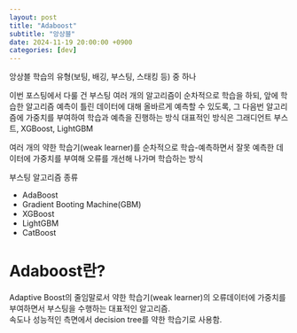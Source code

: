 ```yaml
---
layout: post
title: "Adaboost"
subtitle: "앙상블"
date: 2024-11-19 20:00:00 +0900
categories: [dev]
---
```


앙상블 학습의 유형(보팅, 배깅, 부스팅, 스태킹 등) 중 하나

이번 포스팅에서 다룰 건 부스팅
여러 개의 알고리즘이 순차적으로 학습을 하되, 앞에 학습한 알고리즘 예측이 틀린 데이터에 대해 올바르게 예측할 수 있도록, 그 다음번 알고리즘에 가중치를 부여하여 학습과 예측을 진행하는 방식
대표적인 방식은 그래디언트 부스트, XGBoost, LightGBM

여러 개의 약한 학습기(weak learner)를 순차적으로 학습-예측하면서 잘못 예측한 데이터에 가중치를 부여해 오류를 개선해 나가며 학습하는 방식

부스팅 알고리즘 종류
- AdaBoost
- Gradient Booting Machine(GBM)
- XGBoost
- LightGBM
- CatBoost

# Adaboost란?
Adaptive Boost의 줄임말로서 약한 학습기(weak learner)의 오류데이터에 가중치를 부여하면서 부스팅을 수행하는 대표적인 알고리즘.  
속도나 성능적인 측면에서 decision tree를 약한 학습기로 사용함.  

